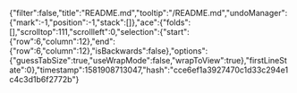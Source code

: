 {"filter":false,"title":"README.md","tooltip":"/README.md","undoManager":{"mark":-1,"position":-1,"stack":[]},"ace":{"folds":[],"scrolltop":111,"scrollleft":0,"selection":{"start":{"row":6,"column":12},"end":{"row":6,"column":12},"isBackwards":false},"options":{"guessTabSize":true,"useWrapMode":false,"wrapToView":true},"firstLineState":0},"timestamp":1581908713047,"hash":"cce6ef1a3927470c1d33c294e1c4c3d1b6f2772b"}